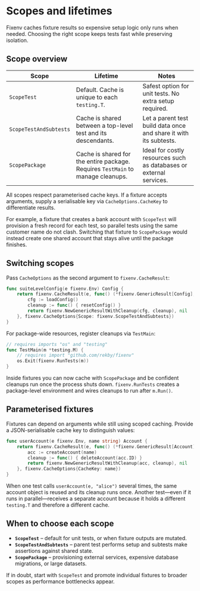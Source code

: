 # Scopes and lifetimes

Fixenv caches fixture results so expensive setup logic only runs when needed. Choosing the right scope keeps tests fast while preserving isolation.

## Scope overview

| Scope | Lifetime | Notes |
|-------|----------|-------|
| `ScopeTest` | Default. Cache is unique to each `testing.T`. | Safest option for unit tests. No extra setup required. |
| `ScopeTestAndSubtests` | Cache is shared between a top-level test and its descendants. | Let a parent test build data once and share it with its subtests. |
| `ScopePackage` | Cache is shared for the entire package. Requires `TestMain` to manage cleanups. | Ideal for costly resources such as databases or external services. |

All scopes respect parameterised cache keys. If a fixture accepts arguments, supply a serialisable key via `CacheOptions.CacheKey` to differentiate results.

For example, a fixture that creates a bank account with `ScopeTest` will provision a fresh record for each test, so parallel tests using the same customer name do not clash. Switching that fixture to `ScopePackage` would instead create one shared account that stays alive until the package finishes.

## Switching scopes

Pass `CacheOptions` as the second argument to `fixenv.CacheResult`:

```go
func suiteLevelConfig(e fixenv.Env) Config {
    return fixenv.CacheResult(e, func() (*fixenv.GenericResult[Config], error) {
        cfg := loadConfig()
        cleanup := func() { resetConfig() }
        return fixenv.NewGenericResultWithCleanup(cfg, cleanup), nil
    }, fixenv.CacheOptions{Scope: fixenv.ScopeTestAndSubtests})
}
```

For package-wide resources, register cleanups via `TestMain`:

```go
// requires imports "os" and "testing"
func TestMain(m *testing.M) {
    // requires import "github.com/rekby/fixenv"
    os.Exit(fixenv.RunTests(m))
}
```

Inside fixtures you can now cache with `ScopePackage` and be confident cleanups run once the process shuts down. `fixenv.RunTests` creates a package-level environment and wires cleanups to run after `m.Run()`.

## Parameterised fixtures

Fixtures can depend on arguments while still using scoped caching. Provide a JSON-serialisable cache key to distinguish values:

```go
func userAccount(e fixenv.Env, name string) Account {
    return fixenv.CacheResult(e, func() (*fixenv.GenericResult[Account], error) {
        acc := createAccount(name)
        cleanup := func() { deleteAccount(acc.ID) }
        return fixenv.NewGenericResultWithCleanup(acc, cleanup), nil
    }, fixenv.CacheOptions{CacheKey: name})
}
```

When one test calls `userAccount(e, "alice")` several times, the same account object is reused and its cleanup runs once. Another test—even if it runs in parallel—receives a separate account because it holds a different `testing.T` and therefore a different cache.

## When to choose each scope

- **`ScopeTest`** – default for unit tests, or when fixture outputs are mutated.
- **`ScopeTestAndSubtests`** – parent test performs setup and subtests make assertions against shared state.
- **`ScopePackage`** – provisioning external services, expensive database migrations, or large datasets.

If in doubt, start with `ScopeTest` and promote individual fixtures to broader scopes as performance bottlenecks appear.
